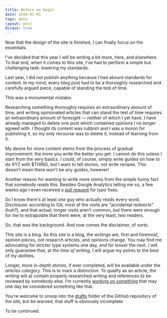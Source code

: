 ```yaml
---
title: Before we begin
date: 2016-01-01
tags: meta
layout: post
disqus: true
---
```


Now that the design of the site is finished, I can finally focus on the essentials.

I've decided that this year I will be writing a bit more, here, and elsewhere. To that end, when it
comes to this site, I've had to perform a simple but challenging task: lowering my standards. 

Last year, I did not publish anything because I had absurd standards for content. In my mind, every
blog post had to be a thoroughly researched and carefully argued piece, capable of standing the test
of time.

This was a monumental mistake.

Researching something thoroughly requires an extraordinary amount of time, and writing opinionated
articles that can stand the test of time requires an extraordinary amount of foresight &mdash; neither
of which I yet have. I have already managed to delete one post which contained opinions I no longer
agreed with. I thought its content was rubbish and I was a moron for publishing it, so my only
recourse was to delete it, instead of learning from it.

My desire for more content stems from the process of gradual improvement: the more you write the
better you get. I cannot do this unless I start from the very basics. I could, of course, simply
write guides on how to do XYZ with $THING, but I want to tell stories, not write recipes. This
doesn't mean there won't be any guides, however!

Another reason for wanting to write more stems from the simple funny fact that somebody *reads*
this. Besides Google Analytics telling me so, a few weeks ago I even received a
[pull request](https://github.com/ane/ane.github.io/pull/1) for typo fixes.

So I know there's at least *one* guy who actually reads every word. Disclosure: according to GA,
most of the visits are "accidental redirects" (huh?), and that actual, longer visits aren't common,
but there were enough for me to extrapolate that there were, at the very least, *two* readers.

So, that was the background. And now comes the disclaimer, of sorts.

This site is a blog. As this site is a blog, the writings are, first and foremost, opinion pieces,
not research articles, and opinions change. You may find me advocating for stricter type systems one
day, and for looser the next. I will only guarantee that, at *the time of writing*, I will argue my
points to the best of my abilities.

Longer, more in-depth stories, if ever completed, will be available under the *articles* category. This
is to mark a distinction. To qualify as an article, the writing will a) contain properly researched
writing and references b) be reviewed by somebody else. I'm currently
[working on something](http://ane.iki.fi/ebi) that may one day be considered something like that.

You're welcome to snoop into the [drafts](https://github.com/ane/ane.github.io/tree/master/_drafts)
folder of the GitHub repository of the site, but be warned, that stuff is obviously incomplete.

To be continued.
